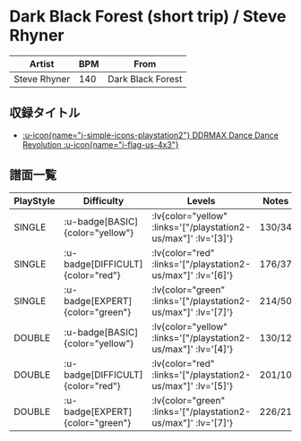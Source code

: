# Dark Black Forest (short trip) / Steve Rhyner

|Artist|BPM|From|
|------|---|----|
|Steve Rhyner|140|Dark Black Forest|

## 収録タイトル

- [ :u-icon{name="i-simple-icons-playstation2"} DDRMAX Dance Dance Revolution :u-icon{name="i-flag-us-4x3"} ](/playstation2-us/max)

## 譜面一覧

|PlayStyle|Difficulty|Levels|Notes|Movie|
|---------|----------|------|-----|-----|
|SINGLE| :u-badge[BASIC]{color="yellow"} | :lv{color="yellow" :links='["/playstation2-us/max"]' :lv='[3]'} |130/34||
|SINGLE| :u-badge[DIFFICULT]{color="red"} | :lv{color="red" :links='["/playstation2-us/max"]' :lv='[6]'} |176/37||
|SINGLE| :u-badge[EXPERT]{color="green"} | :lv{color="green" :links='["/playstation2-us/max"]' :lv='[7]'} |214/50||
|DOUBLE| :u-badge[BASIC]{color="yellow"} | :lv{color="yellow" :links='["/playstation2-us/max"]' :lv='[4]'} |130/12||
|DOUBLE| :u-badge[DIFFICULT]{color="red"} | :lv{color="red" :links='["/playstation2-us/max"]' :lv='[5]'} |201/10||
|DOUBLE| :u-badge[EXPERT]{color="green"} | :lv{color="green" :links='["/playstation2-us/max"]' :lv='[7]'} |226/21||
